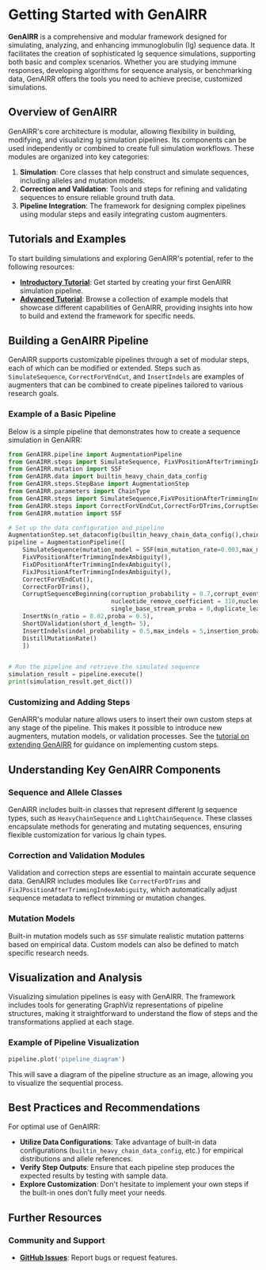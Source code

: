 # Getting Started with GenAIRR

**GenAIRR** is a comprehensive and modular framework designed for simulating, analyzing, and enhancing immunoglobulin (Ig) sequence data. It facilitates the creation of sophisticated Ig sequence simulations, supporting both basic and complex scenarios. Whether you are studying immune responses, developing algorithms for sequence analysis, or benchmarking data, GenAIRR offers the tools you need to achieve precise, customized simulations.

## Overview of GenAIRR

GenAIRR's core architecture is modular, allowing flexibility in building, modifying, and visualizing Ig simulation pipelines. Its components can be used independently or combined to create full simulation workflows. These modules are organized into key categories:

1. **Simulation**: Core classes that help construct and simulate sequences, including alleles and mutation models.
2. **Correction and Validation**: Tools and steps for refining and validating sequences to ensure reliable ground truth data.
3. **Pipeline Integration**: The framework for designing complex pipelines using modular steps and easily integrating custom augmenters.

## Tutorials and Examples

To start building simulations and exploring GenAIRR's potential, refer to the following resources:

- **[Introductory Tutorial](tutorials/Quick%20Start%20Guide.ipynb)**: Get started by creating your first GenAIRR simulation pipeline.
- **[Advanced Tutorial](tutorials/Advanced%20Custom%20Generation.ipynb)**: Browse a collection of example models that showcase different capabilities of GenAIRR, providing insights into how to build and extend the framework for specific needs.

## Building a GenAIRR Pipeline

GenAIRR supports customizable pipelines through a set of modular steps, each of which can be modified or extended. Steps such as `SimulateSequence`, `CorrectForVEndCut`, and `InsertIndels` are examples of augmenters that can be combined to create pipelines tailored to various research goals.

### Example of a Basic Pipeline

Below is a simple pipeline that demonstrates how to create a sequence simulation in GenAIRR:

```python
from GenAIRR.pipeline import AugmentationPipeline
from GenAIRR.steps import SimulateSequence, FixVPositionAfterTrimmingIndexAmbiguity
from GenAIRR.mutation import S5F
from GenAIRR.data import builtin_heavy_chain_data_config
from GenAIRR.steps.StepBase import AugmentationStep
from GenAIRR.parameters import ChainType
from GenAIRR.steps import SimulateSequence,FixVPositionAfterTrimmingIndexAmbiguity,FixDPositionAfterTrimmingIndexAmbiguity,FixJPositionAfterTrimmingIndexAmbiguity
from GenAIRR.steps import CorrectForVEndCut,CorrectForDTrims,CorruptSequenceBeginning,InsertNs,InsertIndels,ShortDValidation,DistillMutationRate
from GenAIRR.mutation import S5F

# Set up the data configuration and pipeline
AugmentationStep.set_dataconfig(builtin_heavy_chain_data_config(),chain_type=ChainType.BCR_HEAVY)
pipeline = AugmentationPipeline([
    SimulateSequence(mutation_model = S5F(min_mutation_rate=0.003,max_mutation_rate=0.25),productive = True),
    FixVPositionAfterTrimmingIndexAmbiguity(),
    FixDPositionAfterTrimmingIndexAmbiguity(),
    FixJPositionAfterTrimmingIndexAmbiguity(),
    CorrectForVEndCut(),
    CorrectForDTrims(),
    CorruptSequenceBeginning(corruption_probability = 0.7,corrupt_events_proba = [0.4,0.4,0.2],max_sequence_length = 576,nucleotide_add_coefficient = 210,
                             nucleotide_remove_coefficient = 310,nucleotide_add_after_remove_coefficient = 50,random_sequence_add_proba = 1,
                             single_base_stream_proba = 0,duplicate_leading_proba = 0,random_allele_proba = 0),
    InsertNs(n_ratio = 0.02,proba = 0.5),
    ShortDValidation(short_d_length= 5),
    InsertIndels(indel_probability = 0.5,max_indels = 5,insertion_proba=0.5,deletion_proba=0.5),
    DistillMutationRate()
    ])


# Run the pipeline and retrieve the simulated sequence
simulation_result = pipeline.execute()
print(simulation_result.get_dict())
```

### Customizing and Adding Steps

GenAIRR's modular nature allows users to insert their own custom steps at any stage of the pipeline. This makes it possible to introduce new augmenters, mutation models, or validation processes. See the [tutorial on extending GenAIRR](tutorials/extend_tutorial) for guidance on implementing custom steps.

## Understanding Key GenAIRR Components

### Sequence and Allele Classes

GenAIRR includes built-in classes that represent different Ig sequence types, such as `HeavyChainSequence` and `LightChainSequence`. These classes encapsulate methods for generating and mutating sequences, ensuring flexible customization for various Ig chain types.

### Correction and Validation Modules

Validation and correction steps are essential to maintain accurate sequence data. GenAIRR includes modules like `CorrectForDTrims` and `FixJPositionAfterTrimmingIndexAmbiguity`, which automatically adjust sequence metadata to reflect trimming or mutation changes.

### Mutation Models

Built-in mutation models such as `S5F` simulate realistic mutation patterns based on empirical data. Custom models can also be defined to match specific research needs.

## Visualization and Analysis

Visualizing simulation pipelines is easy with GenAIRR. The framework includes tools for generating GraphViz representations of pipeline structures, making it straightforward to understand the flow of steps and the transformations applied at each stage.

### Example of Pipeline Visualization

```python
pipeline.plot('pipeline_diagram')
```

This will save a diagram of the pipeline structure as an image, allowing you to visualize the sequential process.

## Best Practices and Recommendations

For optimal use of GenAIRR:

- **Utilize Data Configurations**: Take advantage of built-in data configurations (`builtin_heavy_chain_data_config`, etc.) for empirical distributions and allele references.
- **Verify Step Outputs**: Ensure that each pipeline step produces the expected results by testing with sample data.
- **Explore Customization**: Don't hesitate to implement your own steps if the built-in ones don’t fully meet your needs.

## Further Resources

### Community and Support

- **[GitHub Issues](https://github.com/MuteJester/GenAIRR/issues)**: Report bugs or request features.

